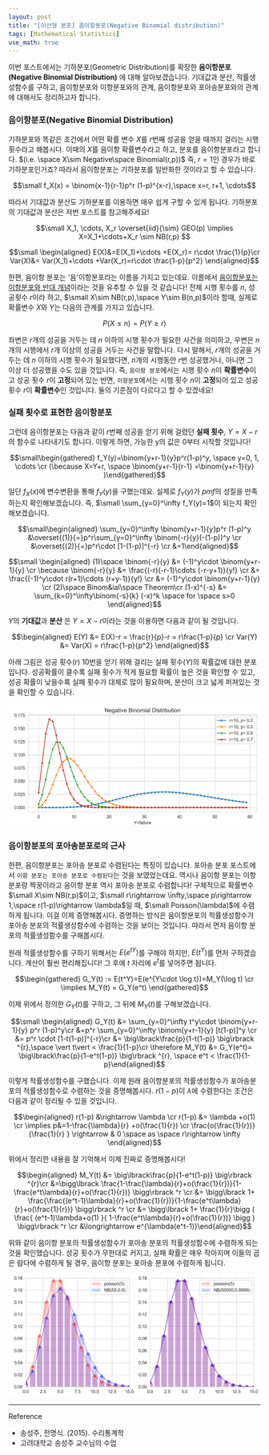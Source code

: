 ```yaml
---
layout: post
title: "[이산형 분포] 음이항분포(Negative Binomial distribution)"
tags: [Mathematical Statistics]
use_math: true
---
```


이번 포스트에서는 기하분포(Geometric Distribution)를 확장한 **음이항분포(Negative Binomial Distribution)** 에 대해 알아보겠습니다. 기대값과 분산, 적률생성함수를 구하고, 음이항분포와 이항분포와의 관계, 음이항분포와 포아송분포와의 관계에 대해서도 정리하고자 합니다.
<br>

### 음이항분포(Negative Binomial Distribution)

기하분포와 똑같은 조건에서 어떤 확률 변수 $X$를 $r$번째 성공을 얻을 때까지 걸리는 시행횟수라고 해봅시다. 이때의 $X$를 음이항 확률변수라고 하고, 분포를 음이항분포라고 합니다. $(i.e. \space X\sim Negative\space Binomial(r,p))$ 즉, $r=1$인 경우가 바로 기하분포인거죠? 따라서 음이항분포는 기하분포를 일반화한 것이라고 할 수 있습니다.

$$\small f_X(x) = \binom{x-1}{r-1}p^r (1-p)^{x-r},\space x=r, r+1, \cdots$$

따라서 기대값과 분산도 기하분포를 이용하면 매우 쉽게 구할 수 있게 됩니다. 기하분포의 기대값과 분산은 저번 포스트를 참고해주세요!

$$\small X_1, \cdots, X_r \overset{iid}{\sim} GEO(p) \implies X=X_1+\cdots+X_r \sim NB(r,p) $$

$$\small \begin{aligned} E(X)&=E(X_1)+\cdots +E(X_r)= r\cdot \frac{1}{p}\cr
Var(X)&= Var(X_1)+\cdots +Var(X_r)=r\cdot \frac{1-p}{p^2} \end{aligned}$$

한편, 음이항 분포는 '음'이항분포라는 이름을 가지고 있는데요. 이름에서 <u>음이항분포는 이항분포와 반대 개념</u>이라는 것을 유추할 수 있을 것 같습니다! 전체 시행 횟수를 $n$, 성공횟수 $r$이라 하고, $\small X\sim NB(r,p),\space Y\sim B(n,p)$이라 할때, 실제로 확률변수 $X$와 $Y$는 다음의 관계를 가지고 있습니다.

$$P(X\le n) = P(Y\ge r)$$

좌변은 $r$개의 성공을 거두는 데 $n$ 이하의 시행 횟수가 필요한 사건을 의미하고, 우변은 $n$개의 시행에서 $r$개 이상의 성공을 거두는 사건을 말합니다. 다시 말해서, $r$개의 성공을 거두는 데 $n$ 이하의 시행 횟수가 필요했다면, $n$개의 시행동안 $r$번 성공했거나, 아니면 그 이상 더 성공했을 수도 있을 것입니다. 즉, ``음이항 분포``에서는 시행 횟수 $n$이 **확률변수**이고 성공 횟수 $r$이 **고정**되어 있는 반면, ``이항분포``에서는 시행 횟수 $n$이 **고정**되어 있고 성공 횟수 $r$이 **확률변수**인 것입니다.  둘의 기준점이 다르다고 할 수 있겠네요!
<br>


###  실패 횟수로 표현한 음이항분포

그런데 음이항분포는 다음과 같이 $r$번째 성공을 얻기 위해 걸렸던 **실패 횟수**, $Y=X-r$의 함수로 나타내기도 합니다. 이렇게 하면,  가능한 y의 값은 0부터 시작할 것입니다!

$$\small\begin{gathered} f_Y(y)=\binom{y+r-1}{y}p^r(1-p)^y, \space y=0, 1, \cdots \cr (\because X=Y+r, \space \binom{y+r-1}{r-1} =\binom{y+r-1}{y} )\end{gathered}$$

일단 $f_X(x)$에 변수변환을 통해 $f_Y(y)$을 구했는데요. 실제로 $f_Y(y)$가 $pmf$의 성질을 만족하는지  확인해보겠습니다. 즉, $\small \sum_{y=0}^\infty f_Y(y)=1$이 되는지 확인해보겠습니다.

$$\small\begin{aligned} \sum_{y=0}^\infty \binom{y+r-1}{y}p^r (1-p)^y  &\overset{(1)}{=}p^r\sum_{y=0}^\infty \binom{-r}{y}(-(1-p))^y \cr  
&\overset{(2)}{=}p^r\cdot [1-(1-p)]^{-r} \cr &=1\end{aligned}$$

$$\small \begin{aligned} (1)\space \binom{-r}{y} &= (-1)^y\cdot \binom{y+r-1}{y} \cr \because \binom{-r}{y} &= \frac{(-r)(-r-1)\cdots (-r-y+1)}{y!} \cr
&= \frac{(-1)^y\cdot r(r+1)\cdots (r+y-1)}{y!} \cr
&= (-1)^y\cdot \binom{y+r-1}{y} \cr
(2)\space   Binom&ial\space Theorem\cr
(1-x)^{-s} &= \sum_{k=0}^\infty\binom{-s}{k} (-x)^k \space for \space s>0 \end{aligned}$$

$Y$의 **기대값**과 **분산** 은 $Y=X-r$이라는 것을 이용하면 다음과 같이 될 것입니다.

$$\begin{aligned} E(Y) &= E(X)-r = \frac{r}{p}-r = r\frac{1-p}{p} \cr
 Var(Y) &= Var(X) = r\frac{1-p}{p^2} \end{aligned}$$

아래 그림은 성공 횟수$(r)$ 10번을 얻기 위해 걸리는 실패 횟수$(Y)$의 확률값에 대한 분포입니다. 성공확률이 클수록 실패 횟수가 적게 필요할 확률이 높은 것을 확인할 수 있고, 성공 확률이 낮을수록 실패 횟수가 대체로 많이 필요하며, 분산이 크고 넓게 퍼져있는 것을 확인할 수 있습니다.

<img src = '/assets/nb_1.PNG' width='680px'>
<br>


### 음이항분포의 포아송분포로의 근사

한편, 음이항분포는 포아송 분포로 수렴된다는 특징이 있습니다. 포아송 분포 포스트에서 ``이항 분포는 포아송 분포로 수렴된다``는 것을 보였었는데요. 역시나 음이항 분포는 이항분포랑 짝꿍이라고 음이항 분포 역시 포아송 분포로 수렴합니다! 구체적으로 확률변수 $\small X\sim NB(r,p)$이고, $\small r\rightarrow \infty,\space p\rightarrow 1,\space r(1-p)\rightarrow \lambda$일 때, $\small Poisson(\lambda)$에 수렴하게 됩니다. 이걸 이제 증명해봅시다. 증명하는 방식은 음이항분포의 적률생성함수가 포아송 분포의 적률생성함수에 수렴하는 것을 보이는 것입니다. 따라서 먼저 음이항 분포의 적률생성함수를 구해봅시다.  

원래 적률생성함수를 구하기 위해서는 $E(e^{tY})$를 구해야 하지만, $E(t^Y)$를 먼저 구하겠습니다. 계산이 훨씬 편리해집니다! 그 후에 $t$ 자리에 $e^t$를 넣어주면 됩니다.

$$\begin{gathered} G_Y(t) := E(t^Y)=E(e^{Y\cdot \log t})=M_Y(\log t) \cr \implies M_Y(t) = G_Y(e^t) \end{gathered}$$

이제 위에서 정의한 $G_Y(t)$를 구하고, 그 뒤에 $M_Y(t)$를 구해보겠습니다.

$$\small \begin{aligned} G_Y(t) &=  \sum_{y=0}^\infty t^y\cdot \binom{y+r-1}{y} p^r (1-p)^y\cr &=p^r \sum_{y=0}^\infty \binom{y+r-1}{y} [t(1-p)]^y \cr
&= p^r \cdot [1-t(1-p)]^{-r}\cr &= \big\lbrack\frac{p}{1-t(1-p)} \big\rbrack ^{r},\space \vert t\vert < \frac{1}{1-p}\cr
\therefore M_Y(t) &= G_Y(e^t)= \big\lbrack\frac{p}{1-e^t(1-p)} \big\rbrack ^{r}, \space e^t < \frac{1}{1-p}\end{aligned}$$

이렇게 적률생성함수를 구했습니다. 이제 원래 음이항분포의 적률생성함수가 포아송분포의 적률생성함수로 수렴하는 것을 증명해봅시다. $r(1-p)$이 $\lambda$에 수렴한다는 조건은 다음과 같이 정리될 수 있을 것입니다.

$$\begin{aligned} r(1-p) &\rightarrow \lambda \cr
r(1-p) &= \lambda +o(1) \cr
\implies p&=1-\frac{\lambda}{r} +o(\frac{1}{r})  \cr
\frac{o(\frac{1}{r})}{\frac{1}{r} } \rightarrow & 0  \space as \space r\rightarrow \infty \end{aligned}$$

위에서 정리한 내용을 잘 기억해서 이제 진짜로 증명해봅시다!

$$\begin{aligned} M_Y(t) &= \big\lbrack\frac{p}{1-e^t(1-p)} \big\rbrack ^{r}\cr &=\bigg\lbrack \frac{1-\frac{\lambda}{r}+o(\frac{1}{r})}{1-\frac{e^t\lambda}{r}+o(\frac{1}{r})} \bigg\rbrack ^r  \cr
&= \bigg\lbrack 1+ \frac{\frac{(e^t-1)\lambda}{r}+o(\frac{1}{r})}{1-\frac{e^t\lambda}{r}+o(\frac{1}{r})} \bigg\rbrack ^r \cr
&=  \bigg\lbrack 1+ \frac{1}{r}\bigg ( \frac{ (e^t-1)\lambda+o(1) }{ 1-\frac{e^t\lambda}{r}+o(\frac{1}{r})} \bigg ) \bigg\rbrack ^r \cr
&\longrightarrow e^{\lambda(e^t-1)}\end{aligned}$$

위와 같이 음이항 분포의 적률생성함수가 포아송 분포의 적률생성함수에 수렴하게 되는 것을 확인했습니다. 성공 횟수가 무한대로 커지고, 실패 확률은 매우 작아지며 이들의 곱은 람다에 수렴하게 될 경우, 음이항 분포는 포아송 분포에 수렴하게 됩니다.

<img src='/assets/poi%20vs%20nbinom.PNG' width='650px'>

<br>


---

Reference

-  송성주, 전명식. (2015). 수리통계학
- 고려대학교 송성주 교수님의 수업
